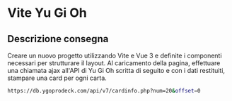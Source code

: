 
# Vite Yu Gi Oh 

## Descrizione consegna
Creare un nuovo progetto utilizzando Vite e Vue 3 e definite i componenti necessari per strutturare il layout. Al caricamento della pagina, effettuare una chiamata ajax all'API di Yu Gi Oh scritta di seguito e con i dati restituiti, stampare una card per ogni carta.

```sh
https://db.ygoprodeck.com/api/v7/cardinfo.php?num=20&offset=0
```
